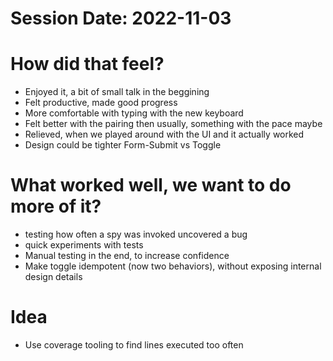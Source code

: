 # Session Date: 2022-11-03
# How did that feel?
- Enjoyed it, a bit of small talk in the beggining
- Felt productive, made good progress
- More comfortable with typing with the new keyboard
- Felt better with the pairing then usually, something with the pace maybe
- Relieved, when we played around with the UI and it actually worked
- Design could be tighter Form-Submit vs Toggle

# What worked well, we want to do more of it?
- testing how often a spy was invoked uncovered a bug
- quick experiments with tests
- Manual testing in the end, to increase confidence
- Make toggle idempotent (now two behaviors), without exposing internal design details

# Idea
- Use coverage tooling to find lines executed too often
